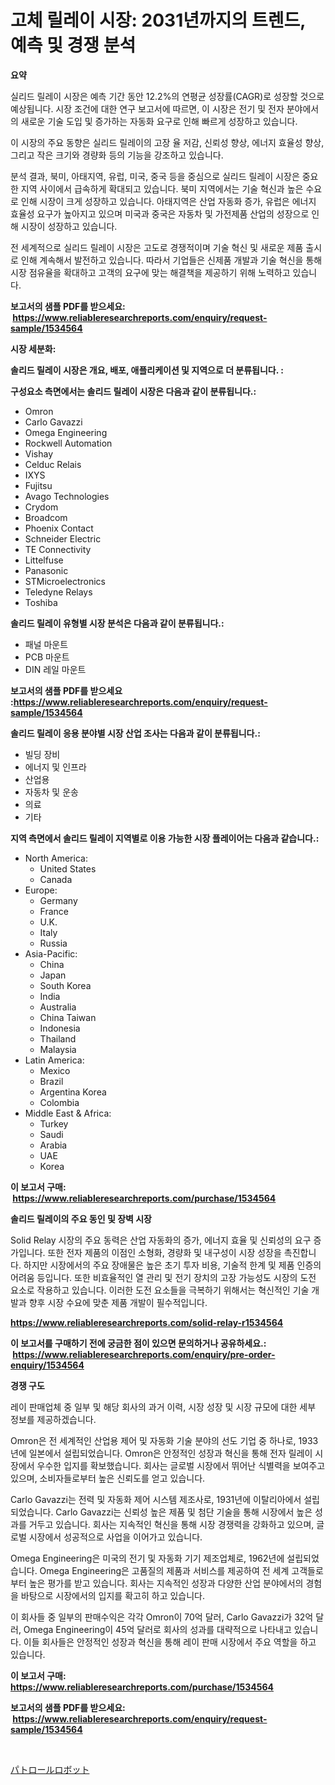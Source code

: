 <p><h1>고체 릴레이 시장: 2031년까지의 트렌드, 예측 및 경쟁 분석</h1></p><p><strong>요약</strong></p>
<p><p>실리드 릴레이 시장은 예측 기간 동안 12.2%의 연평균 성장률(CAGR)로 성장할 것으로 예상됩니다. 시장 조건에 대한 연구 보고서에 따르면, 이 시장은 전기 및 전자 분야에서의 새로운 기술 도입 및 증가하는 자동화 요구로 인해 빠르게 성장하고 있습니다. </p><p>이 시장의 주요 동향은 실리드 릴레이의 고장 율 저감, 신뢰성 향상, 에너지 효율성 향상, 그리고 작은 크기와 경량화 등의 기능을 강조하고 있습니다.</p><p>분석 결과, 북미, 아태지역, 유럽, 미국, 중국 등을 중심으로 실리드 릴레이 시장은 중요한 지역 사이에서 급속하게 확대되고 있습니다. 북미 지역에서는 기술 혁신과 높은 수요로 인해 시장이 크게 성장하고 있습니다. 아태지역은 산업 자동화 증가, 유럽은 에너지 효율성 요구가 높아지고 있으며 미국과 중국은 자동차 및 가전제품 산업의 성장으로 인해 시장이 성장하고 있습니다.</p><p>전 세계적으로 실리드 릴레이 시장은 고도로 경쟁적이며 기술 혁신 및 새로운 제품 출시로 인해 계속해서 발전하고 있습니다. 따라서 기업들은 신제품 개발과 기술 혁신을 통해 시장 점유율을 확대하고 고객의 요구에 맞는 해결책을 제공하기 위해 노력하고 있습니다.</p></p>
<p><strong>보고서의 샘플 PDF를 받으세요: &nbsp;<a href="https://www.reliableresearchreports.com/enquiry/request-sample/1534564">https://www.reliableresearchreports.com/enquiry/request-sample/1534564</a></strong></p>
<p><strong>시장 세분화:</strong></p>
<p><strong> 솔리드 릴레이 시장은 개요, 배포, 애플리케이션 및 지역으로 더 분류됩니다. :</strong></p>
<p><strong>구성요소 측면에서는 솔리드 릴레이 시장은 다음과 같이 분류됩니다.:</strong></p>
<p><ul><li>Omron</li><li>Carlo Gavazzi</li><li>Omega Engineering</li><li>Rockwell Automation</li><li>Vishay</li><li>Celduc Relais</li><li>IXYS</li><li>Fujitsu</li><li>Avago Technologies</li><li>Crydom</li><li>Broadcom</li><li>Phoenix Contact</li><li>Schneider Electric</li><li>TE Connectivity</li><li>Littelfuse</li><li>Panasonic</li><li>STMicroelectronics</li><li>Teledyne Relays</li><li>Toshiba</li></ul></p>
<p><strong> 솔리드 릴레이 유형별 시장 분석은 다음과 같이 분류됩니다.:</strong></p>
<p><ul><li>패널 마운트</li><li>PCB 마운트</li><li>DIN 레일 마운트</li></ul></p>
<p><strong>보고서의 샘플 PDF를 받으세요 :<a href="https://www.reliableresearchreports.com/enquiry/request-sample/1534564">https://www.reliableresearchreports.com/enquiry/request-sample/1534564</a></strong></p>
<p><strong> 솔리드 릴레이 응용 분야별 시장 산업 조사는 다음과 같이 분류됩니다.:</strong></p>
<p><ul><li>빌딩 장비</li><li>에너지 및 인프라</li><li>산업용</li><li>자동차 및 운송</li><li>의료</li><li>기타</li></ul></p>
<p><strong>지역 측면에서 솔리드 릴레이 지역별로 이용 가능한 시장 플레이어는 다음과 같습니다.:</strong></p>
<p><ul>
    <li>
        North America:
        <ul>
            <li>United States</li>
            <li>Canada</li>
        </ul>
    </li>
    <li>
        Europe:
        <ul>
            <li>Germany</li>
            <li>France</li>
            <li>U.K.</li>
            <li>Italy</li>
            <li>Russia</li>
        </ul>
    </li>
    <li>
        Asia-Pacific:
        <ul>
            <li>China</li>
            <li>Japan</li>
            <li>South Korea</li>
            <li>India</li>
            <li>Australia</li>
            <li>China Taiwan</li>
            <li>Indonesia</li>
            <li>Thailand</li>
            <li>Malaysia</li>
        </ul>
    </li>
    <li>
        Latin America:
        <ul>
            <li>Mexico</li>
            <li>Brazil</li>
            <li>Argentina Korea</li>
            <li>Colombia</li>
        </ul>
    </li>
    <li>
        Middle East & Africa:
        <ul>
            <li>Turkey</li>
            <li>Saudi</li>
            <li>Arabia</li>
            <li>UAE</li>
            <li>Korea</li>
        </ul>
    </li>
    </ul></p>
<p><strong>이 보고서 구매: &nbsp;<a href="https://www.reliableresearchreports.com/purchase/1534564">https://www.reliableresearchreports.com/purchase/1534564</a></strong></p>
<p><strong>솔리드 릴레이의 주요 동인 및 장벽 시장</strong></p>
<p><p>Solid Relay 시장의 주요 동력은 산업 자동화의 증가, 에너지 효율 및 신뢰성의 요구 증가입니다. 또한 전자 제품의 이점인 소형화, 경량화 및 내구성이 시장 성장을 촉진합니다. 하지만 시장에서의 주요 장애물은 높은 초기 투자 비용, 기술적 한계 및 제품 인증의 어려움 등입니다. 또한 비효율적인 열 관리 및 전기 장치의 고장 가능성도 시장의 도전 요소로 작용하고 있습니다. 이러한 도전 요소들을 극복하기 위해서는 혁신적인 기술 개발과 향후 시장 수요에 맞춘 제품 개발이 필수적입니다.</p></p>
<p><strong><a href="https://www.reliableresearchreports.com/solid-relay-r1534564">https://www.reliableresearchreports.com/solid-relay-r1534564</a></strong></p>
<p><strong>이 보고서를 구매하기 전에 궁금한 점이 있으면 문의하거나 공유하세요.: &nbsp;<a href="https://www.reliableresearchreports.com/enquiry/pre-order-enquiry/1534564">https://www.reliableresearchreports.com/enquiry/pre-order-enquiry/1534564</a></strong></p>
<p><strong>경쟁 구도</strong></p>
<p><p>레이 판매업체 중 일부 및 해당 회사의 과거 이력, 시장 성장 및 시장 규모에 대한 세부 정보를 제공하겠습니다.</p><p>Omron은 전 세계적인 산업용 제어 및 자동화 기술 분야의 선도 기업 중 하나로, 1933년에 일본에서 설립되었습니다. Omron은 안정적인 성장과 혁신을 통해 전자 릴레이 시장에서 우수한 입지를 확보했습니다. 회사는 글로벌 시장에서 뛰어난 식별력을 보여주고 있으며, 소비자들로부터 높은 신뢰도를 얻고 있습니다.</p><p>Carlo Gavazzi는 전력 및 자동화 제어 시스템 제조사로, 1931년에 이탈리아에서 설립되었습니다. Carlo Gavazzi는 신뢰성 높은 제품 및 첨단 기술을 통해 시장에서 높은 성과를 거두고 있습니다. 회사는 지속적인 혁신을 통해 시장 경쟁력을 강화하고 있으며, 글로벌 시장에서 성공적으로 사업을 이어가고 있습니다.</p><p>Omega Engineering은 미국의 전기 및 자동화 기기 제조업체로, 1962년에 설립되었습니다. Omega Engineering은 고품질의 제품과 서비스를 제공하여 전 세계 고객들로부터 높은 평가를 받고 있습니다. 회사는 지속적인 성장과 다양한 산업 분야에서의 경험을 바탕으로 시장에서의 입지를 확고히 하고 있습니다.</p><p>이 회사들 중 일부의 판매수익은 각각 Omron이 70억 달러, Carlo Gavazzi가 32억 달러, Omega Engineering이 45억 달러로 회사의 성과를 대략적으로 나타내고 있습니다. 이들 회사들은 안정적인 성장과 혁신을 통해 레이 판매 시장에서 주요 역할을 하고 있습니다.</p></p>
<p><strong>이 보고서 구매: &nbsp; <a href="https://www.reliableresearchreports.com/purchase/1534564">https://www.reliableresearchreports.com/purchase/1534564</a></strong></p>
<p><strong>보고서의 샘플 PDF를 받으세요: &nbsp;<a href="https://www.reliableresearchreports.com/enquiry/request-sample/1534564">https://www.reliableresearchreports.com/enquiry/request-sample/1534564</a></strong><strong></strong></p>
<p>&nbsp;</p>
<p><p><a href="https://github.com/lily-u-genius/Market-Research-Report-List-1/blob/main/156283319795.md">パトロールロボット</a></p></p>